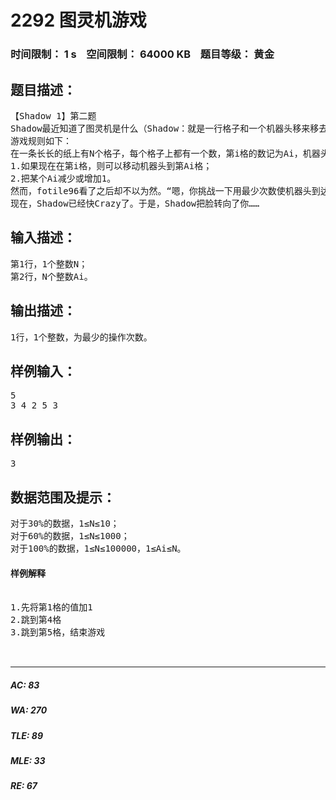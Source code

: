 # 2292 图灵机游戏   
### 时间限制： 1 s&nbsp;&nbsp;&nbsp;&nbsp;空间限制： 64000 KB&nbsp;&nbsp;&nbsp;&nbsp;题目等级： 黄金  
## 题目描述：  

<pre>
【Shadow 1】第二题
Shadow最近知道了图灵机是什么（Shadow：就是一行格子和一个机器头移来移去的呗！），于是他突发奇想，创造了一个新游戏——“图灵机游戏”（Shadow：好听吧？）。
游戏规则如下：
在一条长长的纸上有N个格子，每个格子上都有一个数，第i格的数记为Ai，机器头刚开始在第1格。这个游戏有两个操作：
1.如果现在在第i格，则可以移动机器头到第Ai格；
2.把某个Ai减少或增加1。
然而，fotile96看了之后却不以为然。“嗯，你挑战一下用最少次数使机器头到达第N格吧，这样好玩些……”
现在，Shadow已经快Crazy了。于是，Shadow把脸转向了你……
</pre>
  
  
## 输入描述：  

<pre>
第1行，1个整数N；
第2行，N个整数Ai。
</pre>
  
  
## 输出描述：  

<pre>
1行，1个整数，为最少的操作次数。
</pre>
  
  
## 样例输入：  

<pre>
5
3 4 2 5 3
</pre>
  
  
## 样例输出：  

<pre>
3
</pre>
  
  
## 数据范围及提示：  

<pre>
对于30%的数据，1≤N≤10；  
对于60%的数据，1≤N≤1000；  
对于100%的数据，1≤N≤100000，1≤Ai≤N。
<h4>样例解释</h4>
1.先将第1格的值加1
2.跳到第4格
3.跳到第5格，结束游戏
  

</pre>
  
  
***  

##### AC: 83  
##### WA: 270  
##### TLE: 89  
##### MLE: 33  
##### RE: 67  
